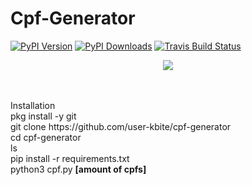 # Cpf-Generator

[![PyPI Version](https://img.shields.io/pypi/v/cpf-generator.svg)](https://pypi.python.org/pypi/brute)
[![PyPI Downloads](https://img.shields.io/pypi/dm/cpf-generator.svg)](https://pypi.python.org/pypi/cpf-generator)
[![Travis Build Status](https://img.shields.io/travis/user-kbite/cpf-generator.svg)](https://travis-ci.org/user-kbite/cpf-generator)

<p align="center">
    <img src="https://blog.education-ecosystem.com/wp-content/uploads/2018/12/2_rx0sg1.png"/>
</p>
<br><br>
    Installation<br>
    pkg install -y git<br>
    git clone https://github.com/user-kbite/cpf-generator<br>
    cd cpf-generator<br>
    ls<br>
    pip install -r requirements.txt<br>
    python3 cpf.py <strong>[amount of cpfs]</strong><br>



